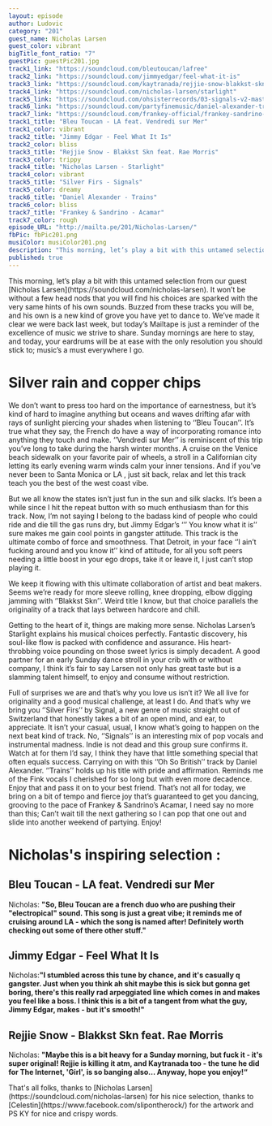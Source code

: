 ```yaml
---
layout: episode
author: Ludovic
category: "201"
guest_name: Nicholas Larsen
guest_color: vibrant
bigTitle_font_ratio: "7"
guestPic: guestPic201.jpg
track1_link: "https://soundcloud.com/bleutoucan/lafree"
track2_link: "https://soundcloud.com/jimmyedgar/feel-what-it-is"
track3_link: "https://soundcloud.com/kaytranada/rejjie-snow-blakkst-skn-feat-rae-morris-kaytra-mix"
track4_link: "https://soundcloud.com/nicholas-larsen/starlight"
track5_link: "https://soundcloud.com/ohsisterrecords/03-signals-v2-mastered-wav"
track6_link: "https://soundcloud.com/partyfinemusic/daniel-alexander-trains"
track7_link: "https://soundcloud.com/frankey-official/frankey-sandrino-acamar"
track1_title: "Bleu Toucan - LA feat. Vendredi sur Mer"
track1_color: vibrant
track2_title: "Jimmy Edgar - Feel What It Is"
track2_color: bliss
track3_title: "Rejjie Snow - Blakkst Skn feat. Rae Morris"
track3_color: trippy
track4_title: "Nicholas Larsen - Starlight"
track4_color: vibrant
track5_title: "Silver Firs - Signals"
track5_color: dreamy
track6_title: "Daniel Alexander - Trains"
track6_color: bliss
track7_title: "Frankey & Sandrino - Acamar"
track7_color: rough
episode_URL: "http://mailta.pe/201/Nicholas-Larsen/"
fbPic: fbPic201.png
musiColor: musiColor201.png
description: "This morning, let’s play a bit with this untamed selection from our guest Nicholas Larsen. It won’t be without a few head nods that you will find his choices are sparked with the very same hints of his own sounds."
published: true
---
```


<p id="introduction">This morning, let’s play a bit with this untamed selection from our guest [Nicholas Larsen](https://soundcloud.com/nicholas-larsen). It won’t be without a few head nods that you will find his choices are sparked with the very same hints of his own sounds. Buzzed from these tracks you will be, and his own is a new kind of grove you have yet to dance to. We’ve made it clear we were back last week, but today’s Mailtape is just a reminder of the excellence of music we strive to share. Sunday mornings are here to stay, and today, your eardrums will be at ease with the only resolution you should stick to; music’s a must everywhere I go.</p>

# Silver rain and copper chips


We don’t want to press too hard on the importance of earnestness, but it’s kind of hard to imagine anything but oceans and waves drifting afar with rays of sunlight piercing your shades when listening to ‘’Bleu Toucan’’. It’s true what they say, the French do have a way of incorporating romance into anything they touch and make. ‘’Vendredi sur Mer’’ is reminiscent of this trip you’ve long to take during the harsh winter months. A cruise on the Venice beach sidewalk on your favorite pair of wheels, a stroll in a Californian city letting its early evening warm winds calm your inner tensions. And if you’ve never been to Santa Monica or LA , just sit back, relax and let this track teach you the best of the west coast vibe.

But we all know the states isn’t just fun in the sun and silk slacks. It’s been a while since I hit the repeat button with so much enthusiasm than for this track. Now, I’m not saying I belong to the badass kind of people who could ride and die till the gas runs dry, but Jimmy Edgar’s ‘’’ You know what it is’’ sure makes me gain cool points in gangster attitude. This track is the ultimate combo of force and smoothness. That Detroit, in your face ‘’I ain’t fucking around and you know it’’ kind of attitude, for all you soft peers needing a little boost in your ego drops, take it or leave it, I just can’t stop playing it.

We keep it flowing with this ultimate collaboration of artist and beat makers. Seems we’re ready for more sleeve rolling, knee dropping, elbow digging jamming with ‘’Blakkst Skn’'. Weird title I know, but that choice parallels the originality of a track that lays between hardcore and chill.

Getting to the heart of it, things are making more sense. Nicholas Larsen’s Starlight explains his musical choices perfectly. Fantastic discovery, his soul-like flow is packed with confidence and assurance. His heart-throbbing voice pounding on those sweet lyrics is simply decadent. A good partner for an early Sunday dance stroll in your crib with or without company, I think it’s fair to say Larsen not only has great taste but is a slamming talent himself, to enjoy and consume without restriction.

Full of surprises we are and that’s why you love us isn’t it? We all live for originality and a good musical challenge, at least I do. And that’s why we bring you ‘’Silver Firs’’ by Signal, a new genre of music straight out of Switzerland that honestly takes a bit of an open mind, and ear, to appreciate. It isn’t your casual, usual, I know what’s going to happen on the next beat kind of track. No, ‘’Signals’’ is an interesting mix of pop vocals and instrumental madness. Indie is not dead and this group sure confirms it. Watch at for them I’d say, I think they have that little something special that often equals success. Carrying on with this ‘’Oh So British’’ track by Daniel Alexander. ‘’Trains’’ holds up his title with pride and affirmation. Reminds me of the Fink vocals I cherished for so long but with even more decadence. Enjoy that and pass it on to your best friend. That’s not all for today, we bring on a bit of tempo and fierce joy that’s guaranteed to get you dancing, grooving to the pace of Frankey & Sandrino’s Acamar, I need say no more than this; Can’t wait till the next gathering so I can pop that one out and slide into another weekend of partying. Enjoy!

# Nicholas's inspiring selection :
 
## Bleu Toucan - LA feat. Vendredi sur Mer
Nicholas: **"**So, Bleu Toucan are a french duo who are pushing their "electropical" sound. This song is just a great vibe; it reminds me of cruising around LA - which the song is named after! Definitely worth checking out some of there other stuff.**"**

## Jimmy Edgar - Feel What It Is
Nicholas:**"**I stumbled across this tune by chance, and it's casually q gangster. Just when you think ah shit maybe this is sick but gonna get boring, there's this really rad arpeggiated line which comes in and makes you feel like a boss. I think this is a bit of a tangent from what the guy, Jimmy Edgar, makes - but it's smooth!**"**

## Rejjie Snow - Blakkst Skn feat. Rae Morris
Nicholas: **"**Maybe this is a bit heavy for a Sunday morning, but fuck it - it's super original! Rejjie is killing it atm, and Kaytranada too - the tune he did for The Internet, 'Girl', is so banging also... Anyway, hope you enjoy!**“**
 
<p id="outroduction">
That's all folks, thanks to [Nicholas Larsen](https://soundcloud.com/nicholas-larsen) for his nice selection, thanks to [Celestin](https://www.facebook.com/slipontherock/) for the artwork and PS KY for nice and crispy words.</p>
